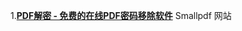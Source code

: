 1.[**PDF解密 - 免费的在线PDF密码移除软件**](https://smallpdf.com/cn/result#r=435006e33b8d1c75c100c83364e8839f&t=unlock) Smallpdf 网站